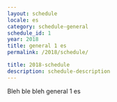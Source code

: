 ```yaml
---
layout: schedule
locale: es
category: schedule-general
schedule_id: 1
year: 2018
title: general 1 es
permalink: /2018/schedule/

title: 2018-schedule
description: schedule-description
---
```


Bleh ble bleh general 1 es

